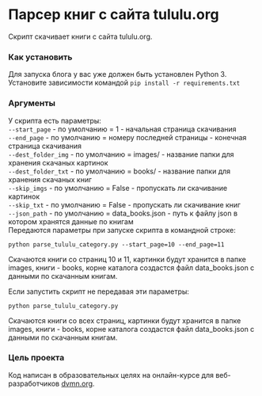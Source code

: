 # Парсер книг с сайта tululu.org

Скрипт скачивает книги с сайта tululu.org.

### Как установить

Для запуска блога у вас уже должен быть установлен Python 3.
Установите зависимости командой `pip install -r requirements.txt`

### Аргументы

У скрипта есть параметры:  
     `--start_page` - по умолчанию = 1 - начальная страница скачивания  
     `--end_page` - по умолчанию = номеру последней страницы - конечная страница скачивания  
     `--dest_folder_img` - по умолчанию = images/ - название папки для хранения скачаных картинок  
     `--dest_folder_txt` - по умолчанию = books/ - название папки для хранения скачаных книг  
     `--skip_imgs` - по умолчанию = False - пропускать ли скачивание картинок  
     `--skip_txt` - по умолчанию = False - пропускать ли скачивание книг  
     `--json_path` - по умолчанию = data_books.json - путь к файлу json в котором хранятся данные по книгам  
Передаются параметры при запуске скрипта в командной строке:
```
python parse_tululu_category.py --start_page=10 --end_page=11
```
Скачаются книги со страниц 10 и 11, картинки будут хранится в папке images, книги - books, корне каталога создастся файл data_books.json с данными по скачанным книгам.

Если запустить скрипт не передавая эти параметры:
```
python parse_tululu_category.py
```
Скачаются книги со всех страниц, картинки будут хранится в папке images, книги - books, корне каталога создастся файл data_books.json с данными по скачанным книгам.

### Цель проекта

Код написан в образовательных целях на онлайн-курсе для веб-разработчиков [dvmn.org](https://dvmn.org/).